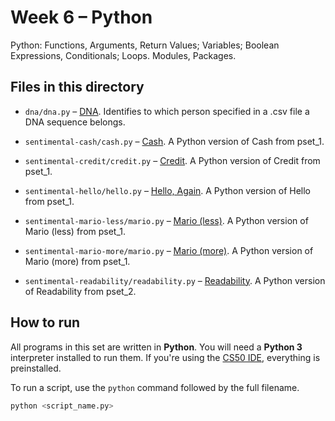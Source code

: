 # Week 6 – Python

Python: Functions, Arguments, Return Values; Variables; Boolean Expressions, Conditionals; Loops. Modules, Packages.

## Files in this directory

- `dna/dna.py` – [DNA](https://cs50.harvard.edu/x/psets/6/dna/). Identifies to which person specified in a .csv file a DNA sequence belongs.

- `sentimental-cash/cash.py` – [Cash](https://cs50.harvard.edu/x/psets/6/cash/). A Python version of Cash from pset_1.

- `sentimental-credit/credit.py` – [Credit](https://cs50.harvard.edu/x/psets/6/credit/). A Python version of Credit from pset_1.

- `sentimental-hello/hello.py` – [Hello, Again](https://cs50.harvard.edu/x/psets/6/hello/). A Python version of Hello from pset_1.

- `sentimental-mario-less/mario.py` – [Mario (less)](https://cs50.harvard.edu/x/psets/6/mario/less/). A Python version of Mario (less) from pset_1.

- `sentimental-mario-more/mario.py` – [Mario (more)](https://cs50.harvard.edu/x/psets/6/mario/more/). A Python version of Mario (more) from pset_1.

- `sentimental-readability/readability.py` – [Readability](https://cs50.harvard.edu/x/psets/6/readability/). A Python version of Readability from pset_2.

## How to run

All programs in this set are written in **Python**. You will need a **Python 3** interpreter installed to run them.
If you're using the [CS50 IDE](cs50.dev), everything is preinstalled.

To run a script, use the `python` command followed by the full filename.

```bash
python <script_name.py>